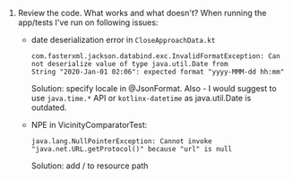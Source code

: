 1. Review the code. What works and what doesn't?
   When running the app/tests I've run on following issues:
   * date deserialization error in `CloseApproachData.kt`
     ```
     com.fasterxml.jackson.databind.exc.InvalidFormatException: Can not deserialize value of type java.util.Date from
     String "2020-Jan-01 02:06": expected format "yyyy-MMM-dd hh:mm"
     ```

     Solution: specify locale in @JsonFormat. Also - I would suggest to use `java.time.*` API or `kotlinx-datetime` as
     java.util.Date is outdated.
   * NPE in VicinityComparatorTest:
     ```
     java.lang.NullPointerException: Cannot invoke "java.net.URL.getProtocol()" because "url" is null
     ```
     Solution: add / to resource path
